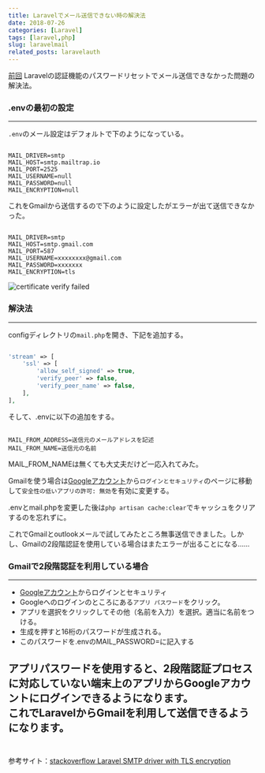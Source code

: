 ```yaml
---
title: Laravelでメール送信できない時の解決法
date: 2018-07-26
categories: [Laravel]
tags: [laravel,php]
slug: laravelmail
related_posts: laravelauth
---
```


[前回](https://www.ravness.com/2018/07/laravelauth)
Laravelの認証機能のパスワードリセットでメール送信できなかった問題の解決法。

### .envの最初の設定
---

`.env`のメール設定はデフォルトで下のようになっている。

```env

MAIL_DRIVER=smtp
MAIL_HOST=smtp.mailtrap.io
MAIL_PORT=2525
MAIL_USERNAME=null
MAIL_PASSWORD=null
MAIL_ENCRYPTION=null

```

これをGmailから送信するので下のように設定したがエラーが出て送信できなかった。

```env

MAIL_DRIVER=smtp
MAIL_HOST=smtp.gmail.com
MAIL_PORT=587
MAIL_USERNAME=xxxxxxxx@gmail.com
MAIL_PASSWORD=xxxxxxx
MAIL_ENCRYPTION=tls

```

![certificate verify failed](../../../images/certificateverifyfailed.png)

### 解決法
---

configディレクトリの`mail.php`を開き、下記を追加する。

```php

'stream' => [
    'ssl' => [
        'allow_self_signed' => true,
        'verify_peer' => false,
        'verify_peer_name' => false,
	],
],

```

そして、.envに以下の追加をする。

```env

MAIL_FROM_ADDRESS=送信元のメールアドレスを記述
MAIL_FROM_NAME=送信元の名前

```

MAIL_FROM_NAMEは無くても大丈夫だけど一応入れてみた。

Gmailを使う場合は[Googleアカウント](https://myaccount.google.com/)から`ログインとセキュリティ`のページに移動して`安全性の低いアプリの許可: 無効`を有効に変更する。


.envとmail.phpを変更した後は`php artisan cache:clear`でキャッシュをクリアするのを忘れずに。

これでGmailとoutlookメールで試してみたところ無事送信できました。しかし、Gmailの2段階認証を使用している場合はまたエラーが出ることになる……

### Gmailで2段階認証を利用している場合
---

- [Googleアカウント](https://myaccount.google.com/)からログインとセキュリティ
- Googleへのログインのところにある`アプリ パスワード`をクリック。
- アプリを選択をクリックしてその他（名前を入力）を選択。適当に名前をつける。
- 生成を押すと16桁のパスワードが生成される。
- このパスワードを.envのMAIL_PASSWORD=に記入する

アプリパスワードを使用すると、2段階認証プロセスに対応していない端末上のアプリからGoogleアカウントにログインできるようになります。  
これでLaravelからGmailを利用して送信できるようになります。    
<br>
---
参考サイト：[stackoverflow Laravel SMTP driver with TLS encryption
](https://stackoverflow.com/questions/30714229/laravel-smtp-driver-with-tls-encryption)